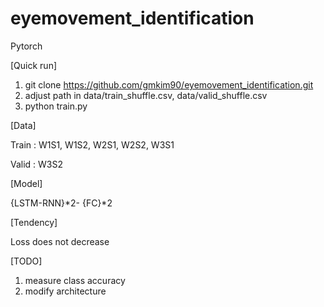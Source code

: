 # eyemovement_identification

Pytorch

[Quick run]

1. git clone https://github.com/gmkim90/eyemovement_identification.git
2. adjust path in data/train_shuffle.csv,  data/valid_shuffle.csv
3. python train.py

[Data]

Train : W1S1, W1S2, W2S1, W2S2, W3S1

Valid : W3S2

[Model]

{LSTM-RNN}*2- {FC}*2

[Tendency]

Loss does not decrease

[TODO]

1. measure class accuracy
2. modify architecture

